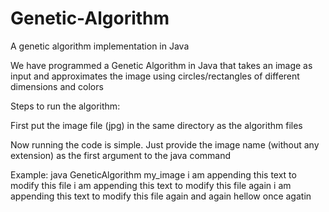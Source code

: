 # Genetic-Algorithm
A genetic algorithm implementation in Java

We have programmed a Genetic Algorithm in Java that takes an image as
input and approximates the image using circles/rectangles of different
dimensions and colors

Steps to run the algorithm:

First put the image file (jpg) in the same directory as the algorithm files

Now running the code is simple. Just provide the image name (without any extension) as the first argument to the java command

Example: java GeneticAlgorithm my_image
i am appending this text to modify this file
i am appending this text to modify this file again 
i am appending this text to modify this file again and again
hellow once agatin

